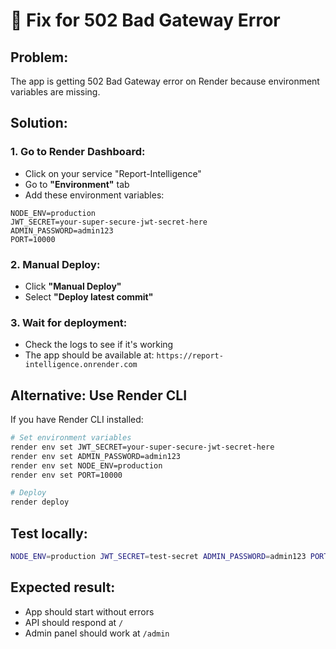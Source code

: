 # 🔧 Fix for 502 Bad Gateway Error

## Problem:
The app is getting 502 Bad Gateway error on Render because environment variables are missing.

## Solution:

### 1. Go to Render Dashboard:
- Click on your service "Report-Intelligence"
- Go to **"Environment"** tab
- Add these environment variables:

```
NODE_ENV=production
JWT_SECRET=your-super-secure-jwt-secret-here
ADMIN_PASSWORD=admin123
PORT=10000
```

### 2. Manual Deploy:
- Click **"Manual Deploy"**
- Select **"Deploy latest commit"**

### 3. Wait for deployment:
- Check the logs to see if it's working
- The app should be available at: `https://report-intelligence.onrender.com`

## Alternative: Use Render CLI

If you have Render CLI installed:

```bash
# Set environment variables
render env set JWT_SECRET=your-super-secure-jwt-secret-here
render env set ADMIN_PASSWORD=admin123
render env set NODE_ENV=production
render env set PORT=10000

# Deploy
render deploy
```

## Test locally:
```bash
NODE_ENV=production JWT_SECRET=test-secret ADMIN_PASSWORD=admin123 PORT=3000 npm start
```

## Expected result:
- App should start without errors
- API should respond at `/`
- Admin panel should work at `/admin`
